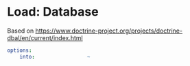 # Load: Database

Based on https://www.doctrine-project.org/projects/doctrine-dbal/en/current/index.html

<!-- config starts -->
```yaml
options:
    into:                 ~

```
<!-- config ends -->
